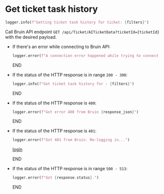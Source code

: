 # Get ticket task history

```python
logger.info(f"Getting ticket task history for ticket: {filters}")
```

Call Bruin API endpoint `GET /api/Ticket/AITicketData?ticketId={ticketId}` with the desired payload.

* If there's an error while connecting to Bruin API:
  ```python
  logger.error(f"A connection error happened while trying to connect to Bruin API -> {e}")
  ```
  END

* If the status of the HTTP response is in range `200 - 300`:
  ```python
  logger.info(f"Got ticket task history for : {filters}")
  ```
  END
 
* If the status of the HTTP response is `400`:
  ```python
  logger.error(f"Got error 400 from Bruin {response_json}")
  ```
  END

* If the status of the HTTP response is `401`:
    ```python
    logger.error(f"Got 401 from Bruin. Re-logging in...")
    ```
    [login](../../clients/bruin_client/login.md)

    END

* If the status of the HTTP response is in range `500 - 513`:
  ```python
  logger.error(f"Got {response.status}.")
  ```
  END